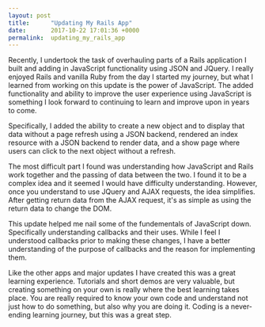 ```yaml
---
layout: post
title:      "Updating My Rails App"
date:       2017-10-22 17:01:36 +0000
permalink:  updating_my_rails_app
---
```



Recently, I undertook the task of overhauling parts of a Rails application I built and adding in JavaScript functionality using JSON and JQuery. I really enjoyed Rails and vanilla Ruby from the day I started my journey, but what I learned from working on this update is the power of JavaScript. The added functionality and ability to improve the user experience using JavaScript is something I look forward to continuing to learn and improve upon in years to come.

Specifically, I added the ability to create a new object and to display that data without a page refresh using a JSON backend, rendered an index resource with a JSON backend to render data, and a show page where users can click to the next object without a refresh.

The most difficult part I found was understanding how JavaScript and Rails work together and the passing of data between the two. I found it to be a complex idea and it seemed I would have difficulty understanding. However, once you understand to use JQuery and AJAX requests, the idea simplifies. After getting return data from the AJAX request, it's as simple as using the return data to change the DOM.

This update helped me nail some of the fundementals of JavaScript down. Specifically understanding callbacks and their uses. While I feel I understood callbacks prior to making these changes, I have a better understanding of the purpose of callbacks and the reason for implementing them.

Like the other apps and major updates I have created this was a great learning experience. Tutorials and short demos are very valuable, but creating something on your own is really where the best learning takes place. You are really required to know your own code and understand not just how to do something, but also why you are doing it. Coding is a never-ending learning journey, but this was a great step.
